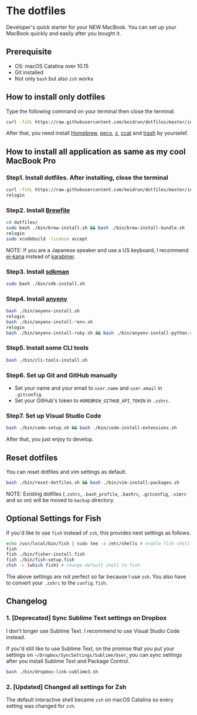 # The dotfiles

Developer's quick starter for your NEW MacBook.
You can set up your MacBook quickly and easily after you bought it.

## Prerequisite

- OS: macOS Catalina over 10.15
- Git installed
- Not only `bash` but also `zsh` works

## How to install only dotfiles

Type the following command on your terminal then close the terminal.

```bash
curl -fsSL https://raw.githubusercontent.com/keidrun/dotfiles/master/install.sh | bash
```

After that, you need install [Homebrew](https://brew.sh/ 'Homebrew'), [peco](https://github.com/peco/peco 'peco'), [z](https://github.com/rupa/z 'z'), [ccat](https://github.com/jingweno/ccat 'ccat') and [trash](http://hasseg.org/trash/ 'trash') by yourselef.

## How to install all application as same as my cool MacBook Pro

### Step1. Install dotfiles. After installing, close the terminal

```bash
curl -fsSL https://raw.githubusercontent.com/keidrun/dotfiles/master/install.sh | bash
relogin
```

### Step2. Install [Brewfile](https://github.com/Homebrew/homebrew-bundle 'Brewfile')

```bash
cd dotfiles/
sudo bash ./bin/brew-install.sh && bash ./bin/brew-install-bundle.sh
relogin
sudo xcodebuild -license accept
```

NOTE: If you are a Japanese speaker and use a US keyboard, I recommend [ei-kana](https://ei-kana.appspot.com/ 'ei-kana') instead of [karabiner](https://pqrs.org/osx/karabiner/index.html.ja 'karabiner').

### Step3. Install [sdkman](https://github.com/sdkman/sdkman-cli 'sdkman')

```bash
sudo bash ./bin/sdk-install.sh
```

### Step4. Install [anyenv](https://github.com/riywo/anyenv 'anyenv')

```bash
bash ./bin/anyenv-install.sh
relogin
bash ./bin/anyenv-install-*env.sh
relogin
bash ./bin/anyenv-install-ruby.sh && bash ./bin/anyenv-install-python.sh && bash ./bin/anyenv-install-node.sh && bash ./bin/anyenv-install-go.sh
```

### Step5. Install some CLI tools

```bash
bash ./bin/cli-tools-install.sh
```

### Step6. Set up Git and GitHub manually

- Set your name and your email to `user.name` and `user.email` in `.gitconfig`.
- Set your GitHub's token to `HOMEBREW_GITHUB_API_TOKEN` in `.zshrc`.

### Step7. Set up Visual Studio Code

```bash
bash ./bin/code-setup.sh && bash ./bin/code-install-extensions.sh
```

After that, you just enjoy to develop.

## Reset dotfiles

You can reset dotfiles and vim settings as default.

```bash
bash ./bin/reset-dotfiles.sh && bash ./bin/vim-install-packages.sh
```

NOTE: Existing dotfiles (`.zshrc`, `.bash_profile`, `.bashrc`, `.gitconfig`, `.vimrc` and so on) will be moved to `backup` directory.

## Optional Settings for Fish

If you'd like to use `fish` instead of `zsh`, this provides next settings as follows.

```bash
echo /usr/local/bin/fish | sudo tee -a /etc/shells # enable fish shell
fish
fish ./bin/fisher-install.fish
fish ./bin/fish-setup.fish
chsh -s (which fish) # change default shell to fish
```

The above settings are not perfect so far because I use `zsh`. You also have to convert your `.zshrc` to the `config.fish`.

## Changelog

### 1. [Deprecated] Sync Sublime Text settings on Dropbox

I don't longer use Sublime Text. I recommend to use Visual Studio Code instead.

If you'd still like to use Sublime Text, on the promise that you put your settings on `~/Dropbox/SyncSettings/Sublime/User`, you can sync settings after you install Sublime Text and Package Control.

```bash
bash ./bin/dropbox-link-sublime3.sh
```

### 2. [Updated] Changed all settings for Zsh

The default interactive shell became `zsh` on macOS Catalina so every setting was changed for `zsh`.
